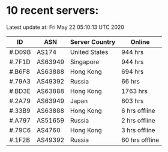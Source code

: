 # 10 recent servers:

Latest update at: Fri May 22 05:10:13 UTC 2020

| ID | ASN | Server Country | Online |
| -- | --- | -------------- | ------ |
| #.D09B | AS174 | United States | 944 hrs |
| #.7F1D | AS63949 | Singapore | 944 hrs |
| #.B6F8 | AS63888 | Hong Kong | 694 hrs |
| #.79A3 | AS49392 | Russia | 66 hrs |
| #.BD3E | AS63888 | Hong Kong | 1763 hrs |
| #.2A79 | AS63949 | Japan | 603 hrs |
| #.33B9 | AS63888 | Hong Kong | 6 hrs offline |
| #.A797 | AS51659 | Russia | 2 hrs offline |
| #.79C6 | AS4760 | Hong Kong | 3 hrs offline |
| #.1F2B | AS49392 | Russia | 60 hrs offline |

